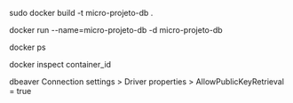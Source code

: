 sudo docker build -t micro-projeto-db .

docker run --name=micro-projeto-db -d micro-projeto-db

docker ps 

docker inspect container_id

dbeaver
Connection settings > Driver properties > AllowPublicKeyRetrieval = true

